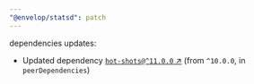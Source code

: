 ```yaml
---
"@envelop/statsd": patch
---
```

dependencies updates:
  - Updated dependency [`hot-shots@^11.0.0` ↗︎](https://www.npmjs.com/package/hot-shots/v/11.0.0) (from `^10.0.0`, in `peerDependencies`)
